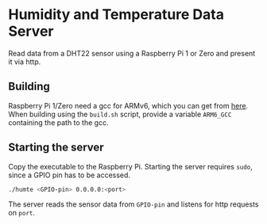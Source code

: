 # Humidity and Temperature Data Server

Read data from a DHT22 sensor using a Raspberry Pi 1 or Zero and present it via http.

## Building

Raspberry Pi 1/Zero need a gcc for ARMv6, which you can get from [here](https://github.com/raspberrypi/tools/blob/master/arm-bcm2708/arm-rpi-4.9.3-linux-gnueabihf/bin/arm-linux-gnueabihf-gcc).
When building using the `build.sh` script, provide a variable `ARM6_GCC` containing the path to the gcc.

## Starting the server

Copy the executable to the Raspberry Pi.
Starting the server requires `sudo`, since a GPIO pin has to be accessed.

```sh
./humte <GPIO-pin> 0.0.0.0:<port>
```

The server reads the sensor data from `GPIO-pin` and listens for http requests on `port`.
